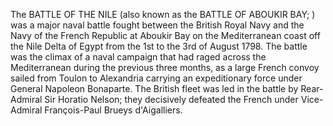The BATTLE OF THE NILE (also known as the BATTLE OF ABOUKIR BAY; ) was a major naval battle fought between the British Royal Navy and the Navy of the French Republic at Aboukir Bay on the Mediterranean coast off the Nile Delta of Egypt from the 1st to the 3rd of August 1798. The battle was the climax of a naval campaign that had raged across the Mediterranean during the previous three months, as a large French convoy sailed from Toulon to Alexandria carrying an expeditionary force under General Napoleon Bonaparte. The British fleet was led in the battle by Rear-Admiral Sir Horatio Nelson; they decisively defeated the French under Vice-Admiral François-Paul Brueys d'Aigalliers.
